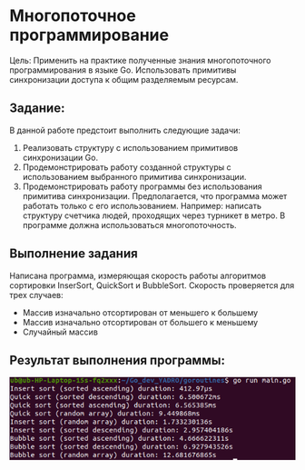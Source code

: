 # Многопоточное программирование
Цель: Применить на практике полученные знания многопоточного программирования в языке Go. Использовать примитивы синхронизации доступа к общим разделяемым ресурсам.

## Задание:
В данной работе предстоит выполнить следующие задачи:

1. Реализовать структуру с использованием примитивов синхронизации Go.
2. Продемонстрировать работу созданной структуры с использованием выбранного примитива синхронизации.
3. Продемонстрировать работу программы без использования примитива синхронизации. Предполагается, что программа может работать только с его использованием. Например: написать структуру счетчика людей, проходящих через турникет в метро. В программе должна использоваться многопоточность.

## Выполнение задания
Написана программа, измеряющая скорость работы алгоритмов сортировки InserSort, QuickSort и BubbleSort.
Скорость проверяется для трех случаев:
- Массив изначально отсортирован от меньшего к большему
- Массив изначально отсортирован от большего к меньшему
- Случайный массив

## Результат выполнения программы:

<img src = "src/result.png">
